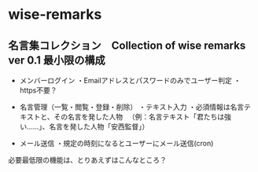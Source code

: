 # wise-remarks
名言集コレクション　Collection of wise remarks
ver 0.1 最小限の構成
------------------------------------------------------------

* メンバーログイン
	・Emailアドレスとパスワードのみでユーザー判定
	・https不要？
	
* 名言管理（一覧・閲覧・登録・削除）
	・テキスト入力
	・必須情報は名言テキストと、その名言を発した人物
	　（例：名言テキスト「君たちは強い……」、名言を発した人物「安西監督」）

* メール送信
	・規定の時刻になるとユーザーにメール送信(cron)

必要最低限の機能は、とりあえずはこんなところ？